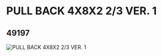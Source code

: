 # PULL BACK 4X8X2 2/3 VER. 1
## 49197
![PULL BACK 4X8X2 2/3 VER. 1](https://lc-www-live-s.legocdn.com/media/bricks/5/2/4221427.jpg)